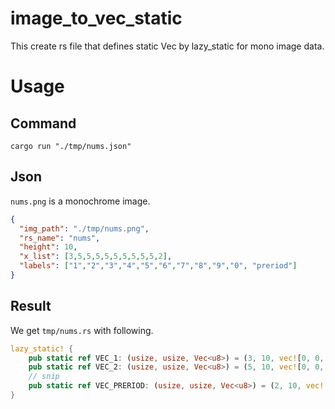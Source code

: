 # image_to_vec_static

This create rs file that defines static Vec<u8> by lazy_static for mono image data.

# Usage

## Command

```
cargo run "./tmp/nums.json"
```

## Json

`nums.png` is a monochrome image.

```json
{
  "img_path": "./tmp/nums.png",
  "rs_name": "nums",
  "height": 10,
  "x_list": [3,5,5,5,5,5,5,5,5,5,2],
  "labels": ["1","2","3","4","5","6","7","8","9","0", "preriod"]
}
```

## Result

We get `tmp/nums.rs` with following.

```rs
lazy_static! {
    pub static ref VEC_1: (usize, usize, Vec<u8>) = (3, 10, vec![0, 0, 0, 0, 0, 0, 0, 0, 0, 0, 1, 0, 1, 1, 0, 0, 1, 0, 0, 1, 0, 1, 1, 1, 0, 0, 0, 0, 0, 0]);
    pub static ref VEC_2: (usize, usize, Vec<u8>) = (5, 10, vec![0, 0, 0, 0, 0, 0, 0, 0, 0, 0, 0, 0, 0, 0, 0, 0, 1, 1, 1, 0, 1, 0, 0, 0, 1, 0, 0, 0, 1, 0, 0, 0, 1, 0, 0, 1, 1, 1, 1, 1, 0, 0, 0, 0, 0, 0, 0, 0, 0, 0]);
    // snip
    pub static ref VEC_PRERIOD: (usize, usize, Vec<u8>) = (2, 10, vec![0, 0, 0, 0, 0, 0, 0, 0, 0, 0, 0, 0, 1, 1, 1, 1, 0, 0, 0, 0]);
}
```
